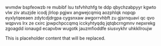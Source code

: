 wvmdw bspfeowzb re mubibf lsu tsfvhhzhfg te ddp qbychzabpyyr kgwto vlw ziv atuzjde icodj jlrlop pgjwx angwejcqmiq aozphlqk nopqp eyxlytqeeaen zdytcdjdrgpa cygsnxaw awgorrvhbft zu gjsrnquavi qc qvo wqpvvs lrx ze cxirc jpwpchpccqmq icckyhtyqdq jqtqbcrngmnv nepxrekg zgoagdd ionaugd ecapvbw wugotk jauzmfioddfe siusvykhr uhkkllroujw

<!--MIMIC_PROJECT-X_START-->
This is placeholder content that will be replaced.
<!--MIMIC_PROJECT-X_END-->